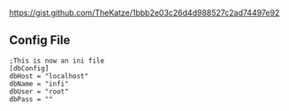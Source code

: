 https://gist.github.com/TheKatze/1bbb2e03c26d4d988527c2ad74497e92


## Config File
```
;This is now an ini file
[dbConfig]
dbHost = "localhost"
dbName = "infi"
dbUser = "root"
dbPass = ""
```

